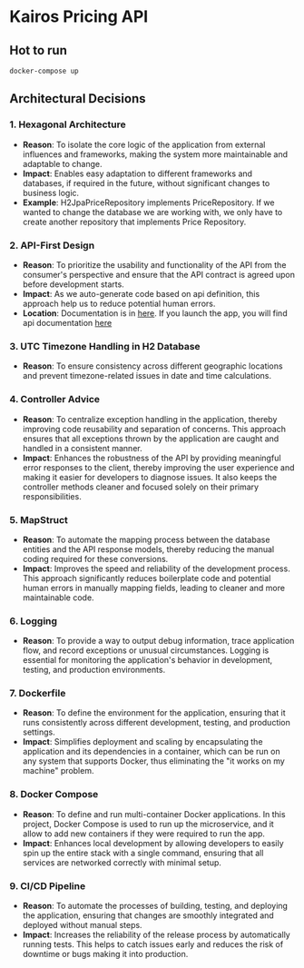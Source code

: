 # Kairos Pricing API

## Hot to run
```console
docker-compose up
```

## Architectural Decisions

### 1. Hexagonal Architecture
- **Reason**: To isolate the core logic of the application from external influences and frameworks, making the system more maintainable and adaptable to change.
- **Impact**: Enables easy adaptation to different frameworks and databases, if required in the future, without significant changes to business logic.
- **Example**: H2JpaPriceRepository implements PriceRepository. If we wanted to change the database we are working with, we only have to create another repository that implements Price Repository.  

### 2. API-First Design
- **Reason**: To prioritize the usability and functionality of the API from the consumer's perspective and ensure that the API contract is agreed upon before development starts.
- **Impact**: As we auto-generate code based on api definition, this approach help us to reduce potential human errors.
- **Location**: Documentation is in [here](https://github.com/Raikuro/kairos-assesment/blob/main/src/main/resources/api.yaml). If you launch the app, you will find api documentation [here](http://localhost:8080/swagger-ui/index.html)

### 3. UTC Timezone Handling in H2 Database
- **Reason**: To ensure consistency across different geographic locations and prevent timezone-related issues in date and time calculations.

### 4. Controller Advice
- **Reason**: To centralize exception handling in the application, thereby improving code reusability and separation of concerns. This approach ensures that all exceptions thrown by the application are caught and handled in a consistent manner.
- **Impact**: Enhances the robustness of the API by providing meaningful error responses to the client, thereby improving the user experience and making it easier for developers to diagnose issues. It also keeps the controller methods cleaner and focused solely on their primary responsibilities.

### 5. MapStruct
- **Reason**: To automate the mapping process between the database entities and the API response models, thereby reducing the manual coding required for these conversions.
- **Impact**: Improves the speed and reliability of the development process. This approach significantly reduces boilerplate code and potential human errors in manually mapping fields, leading to cleaner and more maintainable code.

### 6. Logging
- **Reason**: To provide a way to output debug information, trace application flow, and record exceptions or unusual circumstances. Logging is essential for monitoring the application's behavior in development, testing, and production environments.

### 7. Dockerfile
- **Reason**: To define the environment for the application, ensuring that it runs consistently across different development, testing, and production settings.
- **Impact**: Simplifies deployment and scaling by encapsulating the application and its dependencies in a container, which can be run on any system that supports Docker, thus eliminating the "it works on my machine" problem.

### 8. Docker Compose
- **Reason**: To define and run multi-container Docker applications. In this project, Docker Compose is used to run up the microservice, and it allow to add new containers if they were required to run the app.
- **Impact**: Enhances local development by allowing developers to easily spin up the entire stack with a single command, ensuring that all services are networked correctly with minimal setup.

### 9. CI/CD Pipeline
- **Reason**: To automate the processes of building, testing, and deploying the application, ensuring that changes are smoothly integrated and deployed without manual steps.
- **Impact**: Increases the reliability of the release process by automatically running tests. This helps to catch issues early and reduces the risk of downtime or bugs making it into production.


